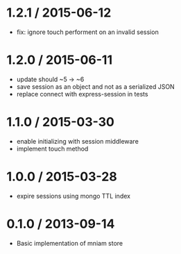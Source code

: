 
1.2.1 / 2015-06-12
==================

 * fix: ignore touch performent on an invalid session

1.2.0 / 2015-06-11
==================

 * update should ~5 -> ~6
 * save session as an object and not as a serialized JSON
 * replace connect with express-session in tests

1.1.0 / 2015-03-30
==================

 * enable initializing with session middleware
 * implement touch method

1.0.0 / 2015-03-28
==================

 * expire sessions using mongo TTL index

0.1.0 / 2013-09-14 
==================

 * Basic implementation of mniam store
